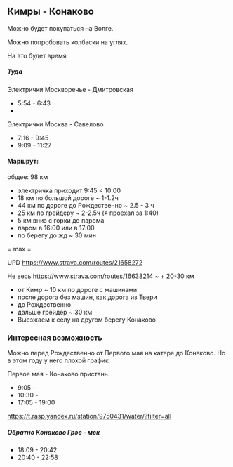 ## Кимры - Конаково

Можно будет покупаться на Волге.

Можно попробовать колбаски на углях.

На это будет время

##### Туда

Электрички Москворечье - Дмитровская

- 5:54 - 6:43
- 


Электрички Москва - Савелово

- 7:16 - 9:45
- 9:09 - 11:27



#### Маршрут:

общее: 98 км

- электричка приходит 9:45 < 10:00
- 18 км по большой дороге  ~ 1-1.2ч
- 44 км по дороге до Рождественно ~ 2.5 - 3 ч
- 25 км по грейдеру  ~ 2-2.5ч (я проехал за 1:40)
- 5 км вниз с горки до парома
- паром в 16:00 или в 17:00
- по берегу до жд ~ 30 мин

= max = 


UPD https://www.strava.com/routes/21658272

Не весь https://www.strava.com/routes/16638214
~ + 20-30 км

- от Кимр ~ 10 км по дороге с машинами
- после дорога без машин, как дорога из Твери
- до Рождественно
- дальше грейдер ~ 30 км
- Выезжаем к селу на другом берегу Конаково

### Интересная возможность

Можно перед Рождественно от Первого мая на катере до Конвково.
Но в этом году у него плохой график

Первое мая - Конаково пристань
- 9:05 - 
- 10:30 -
- 17:05 - 19:00

https://t.rasp.yandex.ru/station/9750431/water/?filter=all



##### Обратно Конаково Грэс - мск
- 18:09 - 20:42
- 20:40 - 22:58

